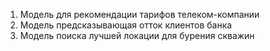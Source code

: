 1. Модель для рекомендации тарифов телеком-компании
2. Модель предсказывающая отток клиентов банка
3. Модель поиска лучшей локации для бурения скважин
